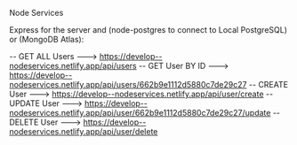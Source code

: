 Node Services

Express for the server and (node-postgres to connect to Local PostgreSQL) or (MongoDB Atlas):

-- GET ALL Users ---> https://develop--nodeservices.netlify.app/api/users
-- GET User BY ID ---> https://develop--nodeservices.netlify.app/api/users/662b9e1112d5880c7de29c27
-- CREATE User ---> https://develop--nodeservices.netlify.app/api/user/create
-- UPDATE User ---> https://develop--nodeservices.netlify.app/api/user/662b9e1112d5880c7de29c27/update
-- DELETE User ---> https://develop--nodeservices.netlify.app/api/user/delete
